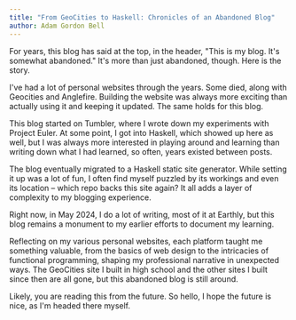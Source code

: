 ```yaml
---
title: "From GeoCities to Haskell: Chronicles of an Abandoned Blog"
author: Adam Gordon Bell
---
```


For years, this blog has said at the top, in the header, "This is my blog. It's somewhat abandoned." It's more than just abandoned, though. Here is the story.

<!--more-->

I've had a lot of personal websites through the years. Some died, along with Geocities and Anglefire. Building the website was always more exciting than actually using it and keeping it updated. The same holds for this blog.

This blog started on Tumbler, where I wrote down my experiments with Project Euler. At some point, I got into Haskell, which showed up here as well, but I was always more interested in playing around and learning than writing down what I had learned, so often, years existed between posts.

The blog eventually migrated to a Haskell static site generator. While setting it up was a lot of fun, I often find myself puzzled by its workings and even its location – which repo backs this site again? It all adds a layer of complexity to my blogging experience.

Right now, in May 2024, I do a lot of writing, most of it at Earthly, but this blog remains a monument to my earlier efforts to document my learning. 

Reflecting on my various personal websites, each platform taught me something valuable, from the basics of web design to the intricacies of functional programming, shaping my professional narrative in unexpected ways. The GeoCities site I built in high school and the other sites I built since then are all gone, but this abandoned blog is still around. 

Likely, you are reading this from the future. So hello, I hope the future is nice, as I'm headed there myself.
